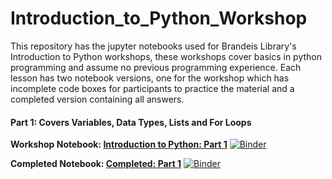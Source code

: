 # Introduction_to_Python_Workshop

This repository has the jupyter notebooks used for Brandeis Library's Introduction to Python workshops, these workshops cover basics in python programming and assume no previous programming experience. Each lesson has two notebook versions, one for the workshop which has incomplete code boxes for participants to practice the material and a completed version containing all answers.  

#### Part 1: Covers Variables, Data Types, Lists and For Loops

<b>Workshop Notebook: [Introduction to Python: Part 1](Intro_to_Python_Part1.ipynb)</b>
[![Binder](https://mybinder.org/badge_logo.svg)](https://mybinder.org/v2/gh/sbhagerty/Introduction_to_Python_Workshop/master?filepath=Intro_to_Python_Part1.ipynb)

<b>Completed Notebook: [Completed: Part 1](Intro_to_Python_Part1-COMPLETE.ipynb)</b>
[![Binder](https://mybinder.org/badge_logo.svg)](https://mybinder.org/v2/gh/sbhagerty/Introduction_to_Python_Workshop/master?filepath=Intro_to_Python_Part1-COMPLETE.ipynb)

